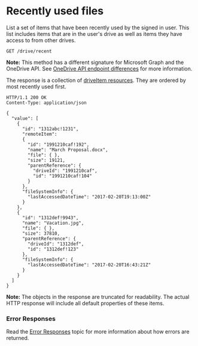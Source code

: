 # Recently used files

List a set of items that have been recently used by the signed in user.
This list includes items that are in the user's drive as well as items they have access to from other drives.

<!-- { "name": "view-recent-files", "idempotent": true, "scopes": "files.read service.onedrive", "target": "action" } -->
```http
GET /drive/recent
```

**Note:** This method has a different signature for Microsoft Graph and the OneDrive API. See [OneDrive API endpoint differences](/direct-endpoint-differences.md) for more information.

The response is a collection of [driveItem resources](../resources/item.md).
They are ordered by most recently used first.

<!-- { "@odata.type": "oneDrive.item", "isCollection": true, "truncated": true} -->
```http
HTTP/1.1 200 OK
Content-Type: application/json

{
  "value": [
    {
      "id": "1312abc!1231",
      "remoteItem":
      {
        "id": "1991210caf!192",
        "name": "March Proposal.docx",
        "file": { },
        "size": 19121,
        "parentReference": {
          "driveId": "1991210caf",
          "id": "1991210caf!104"
        }
      },
      "fileSystemInfo": {
        "lastAccessedDateTime": "2017-02-20T19:13:00Z"
      }
    },
    {
      "id": "1312def!9943",
      "name": "Vacation.jpg",
      "file": { },
      "size": 37810,
      "parentReference": {
        "driveId": "1312def",
        "id": "1312def!123"
      },
      "fileSystemInfo": {
        "lastAccessedDateTime": "2017-02-20T16:43:21Z"
      }
    }
  ]
}
```

**Note:** The objects in the response are truncated for readability.
The actual HTTP response will include all default properties of these items.

### Error Responses

Read the [Error Responses][error-response] topic for more information about how errors are returned.

[error-response]: ../misc/errors.md

<!-- {
  "type": "#page.annotation",
  "description": "Retrieve a list of recently used files for the owner of the drive.",
  "keywords": "drive,onedrive.drive,default drive",
  "section": "documentation",
  "tocPath": "Drives/Recent files"
} -->
